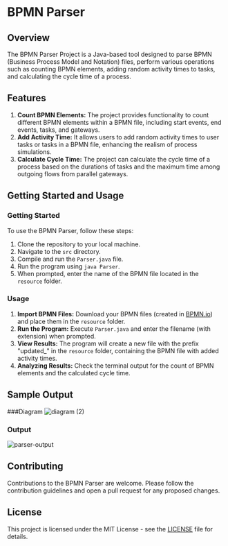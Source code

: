 # BPMN Parser

## Overview
The BPMN Parser Project is a Java-based tool designed to parse BPMN (Business Process Model and Notation) files, perform various operations such as counting BPMN elements, adding random activity times to tasks, and calculating the cycle time of a process.

## Features
1. **Count BPMN Elements:** The project provides functionality to count different BPMN elements within a BPMN file, including start events, end events, tasks, and gateways.
2. **Add Activity Time:** It allows users to add random activity times to user tasks or tasks in a BPMN file, enhancing the realism of process simulations.
3. **Calculate Cycle Time:** The project can calculate the cycle time of a process based on the durations of tasks and the maximum time among outgoing flows from parallel gateways.

## Getting Started and Usage

### Getting Started
To use the BPMN Parser, follow these steps:
1. Clone the repository to your local machine.
2. Navigate to the `src` directory.
3. Compile and run the `Parser.java` file.
4. Run the program using `java Parser`.
5. When prompted, enter the name of the BPMN file located in the `resource` folder.

### Usage
1. **Import BPMN Files:** Download your BPMN files (created in [BPMN.io](https://bpmn.io/)) and place them in the `resource` folder.
2. **Run the Program:** Execute `Parser.java` and enter the filename (with extension) when prompted.
3. **View Results:** The program will create a new file with the prefix "updated_" in the `resource` folder, containing the BPMN file with added activity times.
4. **Analyzing Results:** Check the terminal output for the count of BPMN elements and the calculated cycle time.

## Sample Output

###Diagram
![diagram (2)](https://github.com/zaim-abbasi/BPMN-Parser/assets/125147306/5b77e374-ab31-409b-92b1-3a5deb9b8fa4)

### Output
![parser-output](https://github.com/zaim-abbasi/BPMN-Parser/assets/125147306/b80b4515-ffa0-4ad6-857d-409e8cc789ea)

## Contributing
Contributions to the BPMN Parser are welcome. Please follow the contribution guidelines and open a pull request for any proposed changes.

## License
This project is licensed under the MIT License - see the [LICENSE](LICENSE) file for details.
